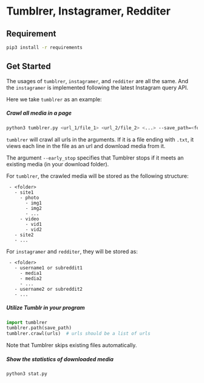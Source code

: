 # Tumblrer, Instagramer, Redditer


## Requirement

```bash
pip3 install -r requirements
```


## Get Started

The usages of `tumblrer`, `instagramer`, and `redditer` are all the same. 
And the `instagramer` is implemented following the latest Instagram query API. 

Here we take `tumblrer` as an example: 


##### Crawl all media in a page

```bash
python3 tumblrer.py <url_1/file_1> <url_2/file_2> <...> --save_path=<folder> <--early_stop>
```

`tumblrer` will crawl all urls in the arguments. If it is a file ending with `.txt`, it views each line in the file as an url and download media from it. 

The argument `--early_stop` specifies that Tumblrer stops if it meets an existing media (in your download folder). 

For `tumblrer`, the crawled media will be stored as the following structure: 

```
 - <folder>
   - site1
     - photo
       - img1
       - img2
       - ...
     - video
       - vid1
       - vid2
   - site2
   - ...
```

For `instagramer` and `redditer`, they will be stored as: 

```
 - <folder>
   - username1 or subreddit1
     - media1
     - media2
     - ...
   - username2 or subreddit2
   - ...
```


##### Utilize Tumblr in your program

```python
import tumblrer
tumblrer.path(save_path)
tumblrer.crawl(urls)  # urls should be a list of urls
```

Note that Tumblrer skips existing files automatically.


##### Show the statistics of downloaded media

```bash
python3 stat.py
```
